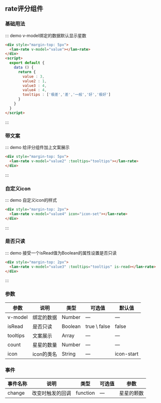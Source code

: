 ## rate评分组件

### 基础用法
::: demo v-model绑定的数据默认显示星数
```html
<div style="margin-top: 5px">
  <lan-rate v-model="value"></lan-rate>
</div>
<script>
  export default {
    data () {
      return {
        value : 3,
        value2 : 1,
        value3 : 4,
        value4 : 4,
        tooltips : ['极差','差','一般','好','极好']
      }
    }
  }
</script>
``` 
:::

### 带文案
::: demo 给评分组件加上文案展示
```html
<div style="margin-top: 5px">
  <lan-rate v-model="value2" :tooltips="tooltips"></lan-rate>
</div>
```
:::

### 自定义icon
::: demo 自定义icon的样式
```html
<div style="margin-top: 2px">
  <lan-rate v-model="value4" icon="icon-set"></lan-rate>
</div>
```
:::

### 是否只读
::: demo 接受一个isRead值为Boolean的属性设置是否只读
```html
<div style="margin-top: 2px">
  <lan-rate v-model="value3" :tooltips="tooltips" is-read></lan-rate>
</div>
```
:::

### 参数
| 参数      | 说明    | 类型      | 可选值       | 默认值   |
|---------- |-------- |---------- |-------------  |-------- |
| v-model   |  绑定的数据  |   Number  |  —  |  —  |
| isRead  |  是否只读   |   Boolean | true \ false  |  false  |
| tooltips  |  文案展示  | Array | — |  —  |
| count  |  星星的数量  | Number | — |  —  |
| icon  |  icon的类名  | String | — |  icon-start  |

### 事件
| 事件名称      | 说明    | 类型      | 可选值       | 参数   |
|---------- |-------- |---------- |-------------  |-------- |
| change   |  改变时触发的回调  |  function  |  —  |  星星的颗数  |

